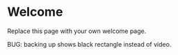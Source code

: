 # Welcome

Replace this page with your own welcome page.  

BUG: backing up shows black rectangle instead of video.  